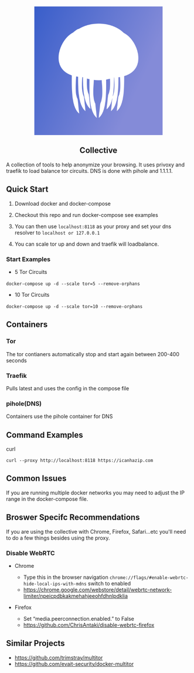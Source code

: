 <p align="center"> 
  <img src="images/profile.png" width="350" title="oscr" align="center">
  <h2 align="center">Collective</h2>
</p>

A collection of tools to help anonymize your browsing. It uses privoxy and traefik to load balance tor circuits. DNS is done with pihole and 1.1.1.1.  

## Quick Start

1. Download docker and docker-compose

1. Checkout this repo and run docker-compose see examples

1. You can then use ```localhost:8118``` as your proxy and set your dns resolver to ```localhost or 127.0.0.1```

1. You can scale tor up and down and traefik will loadbalance.

### Start Examples

* 5 Tor Circuits

``
docker-compose up -d --scale tor=5 --remove-orphans
``

* 10 Tor Circuits

``
docker-compose up -d --scale tor=10 --remove-orphans
``

## Containers

### Tor

The tor contianers automatically stop and start again between 200-400 seconds

### Traefik 

Pulls latest and uses the config in the compose file

### pihole(DNS)

Containers use the pihole container for DNS 

## Command Examples

curl

```
curl --proxy http://localhost:8118 https://icanhazip.com
```
## Common Issues

If you are running multiple docker networks you may need to adjust the IP range in the docker-compose file.

## Broswer Specifc Recommendations

If you are using the collective with Chrome, Firefox, Safari...etc you'll need to do a few things besides using the proxy.

### Disable WebRTC

* Chrome 
  * Type this in the browser navigation ```chrome://flags/#enable-webrtc-hide-local-ips-with-mdns``` switch to enabled
  * https://chrome.google.com/webstore/detail/webrtc-network-limiter/npeicpdbkakmehahjeeohfdhnlpdklia

* Firefox
  * Set “media.peerconnection.enabled.” to False
  * https://github.com/ChrisAntaki/disable-webrtc-firefox


## Similar Projects

* https://github.com/trimstray/multitor
* https://github.com/evait-security/docker-multitor
